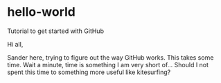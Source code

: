# hello-world
Tutorial to get started with GitHub

Hi all,

Sander here, trying to figure out the way GitHub works. This takes some time. Wait a minute, time is something I am very short of... Should I not spent this time to something more useful like kitesurfing?
